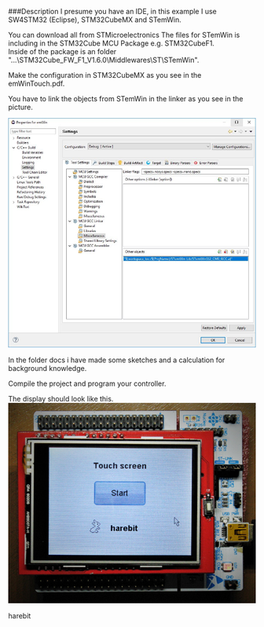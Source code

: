###Description
I presume you have an IDE, in this example I use SW4STM32 (Eclipse), STM32CubeMX and STemWin.

You can download all from STMicroelectronics
The files for STemWin is including in the STM32Cube MCU Package e.g. STM32CubeF1.    
Inside of the package is an folder "...\STM32Cube_FW_F1_V1.6.0\Middlewares\ST\STemWin".

Make the configuration in STM32CubeMX as you see in the emWinTouch.pdf.

You have to link the objects from STemWin in the linker as you see in the picture.

![settings-linker](Other-objects.JPG)	

In the folder docs i have made some sketches and a calculation for background knowledge.
 
Compile the project and program your controller.

The display should look like this.   ![Nucleo-ST7789](TouchScreen.JPG)


harebit